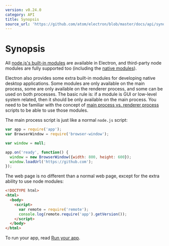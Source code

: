 ```yaml
---
version: v0.24.0
category: API
title: Synopsis
source_url: 'https://github.com/atom/electron/blob/master/docs/api/synopsis.md'
---
```


# Synopsis

All [node.js's built-in modules](http://nodejs.org/api/) are available in
Electron, and third-party node modules are fully supported too (including the
[native modules](http://electron.atom.io/docs/v0.24.0/tutorial/using-native-node-modules)).

Electron also provides some extra built-in modules for developing native
desktop applications. Some modules are only available on the main process, some
are only available on the renderer process, and some can be used on both processes.
The basic rule is: if a module is GUI or low-level system related, then it should
be only available on the main process. You need to be familiar with the concept of
[main process vs. renderer process](http://electron.atom.io/docs/v0.24.0/tutorial/quick-start#the-main-process)
scripts to be able to use those modules.

The main process script is just like a normal `node.js` script:

```javascript
var app = require('app');
var BrowserWindow = require('browser-window');

var window = null;

app.on('ready', function() {
  window = new BrowserWindow({width: 800, height: 600});
  window.loadUrl('https://github.com');
});
```

The web page is no different than a normal web page, except for the extra
ability to use node modules:

```html
<!DOCTYPE html>
<html>
  <body>
    <script>
      var remote = require('remote');
      console.log(remote.require('app').getVersion());
    </script>
  </body>
</html>
```

To run your app, read [Run your app](http://electron.atom.io/docs/v0.24.0/tutorial/quick-start#run-your-app).
